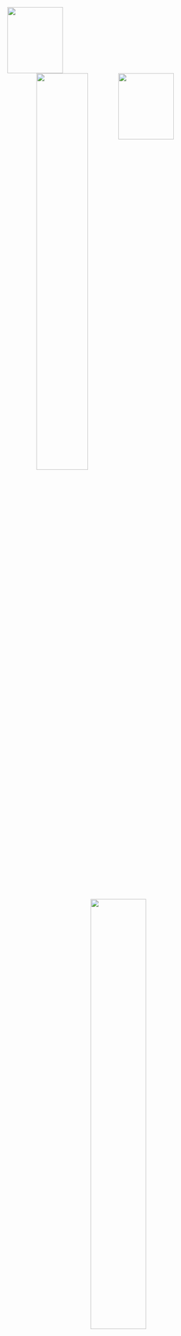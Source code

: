 <p alight="center">
<img height="150px" width="50%" align="left" src="https://user-images.githubusercontent.com/78869471/226989318-72b3da97-a494-49e2-ad81-1c15962c2c59.gif">
<img height="150px" width="50%" align="right" src="https://user-images.githubusercontent.com/78869471/226989318-72b3da97-a494-49e2-ad81-1c15962c2c59.gif">
</p>
<p align="center">
    <a href="https://leetcode.com/cvet-anov/"><img width="48%" src="https://leetcode.card.workers.dev/cvet-anov?theme=dark&font=baloo&extension=null"></a>
    <a href="https://github.com/cvet-anov"><img width="50%" src="https://github-readme-stats.vercel.app/api/top-langs/?username=cvet-anov&theme=dark&hide=html,css,cmake&layout=compact&langs_count=5&bg_color=101010&hide_title=true"></a>
</p>
